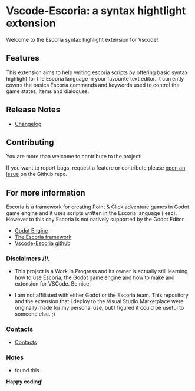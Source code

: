 # Vscode-Escoria: a syntax hightlight extension

Welcome to the Escoria syntax highlight extension for Vscode!

## Features

This extension aims to help writing escoria scripts by offering basic syntax highlight for the Escoria language in your favourite text editor.
It currently covers the basics Escoria commands and keywords used to control the game states, items and dialogues.

## Release Notes
* [Changelog](CHANGELOG.md)

## Contributing

You are more than welcome to contribute to the project! 

If you want to report bugs, request a feature or contribute please [open an issue](https://github.com/Sorae/vscode-escoria/issues) on the Github repo.

## For more information

Escoria is a framework for creating Point & Click adventure games in Godot game engine and it uses scripts written in the Escoria language (.esc).
However to this day Escoria is not natively supported by the Godot Editor.

* [Godot Engine](https://godotengine.org/)
* [The Escoria framework](https://github.com/godotengine/escoria)
* [Vscode-Escoria github](https://github.com/Sorae/vscode-escoria)

### Disclaimers /!\

* This project is a Work In Progress and its owner is actually still learning how to use Escoria, the Godot game engine and how to make and extension for VSCode. Be nice!

* I am not affiliated with either Godot or the Escoria team. 
This repository and the extension that I deploy to the Visual Studio Marketplace were originally made for my personal use, but I figured it could be useful to someone else. ;)

### Contacts
* [Contacts](CONTACTS.md)

### Notes
* found this

**Happy coding!**
